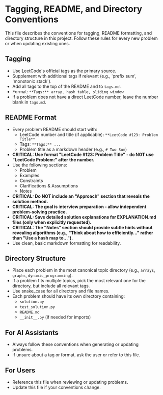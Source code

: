 # Tagging, README, and Directory Conventions

This file describes the conventions for tagging, README formatting, and directory structure in this project. Follow these rules for every new problem or when updating existing ones.

## Tagging
- Use LeetCode's official tags as the primary source.
- Supplement with additional tags if relevant (e.g., 'prefix sum', 'monotonic stack').
- Add all tags to the top of the README and to `tags.md`.
- Format: `**Tags:** array, hash table, sliding window`
- If a problem does not have a direct LeetCode number, leave the number blank in `tags.md`.

## README Format
- Every problem README should start with:
  - LeetCode number and title (if applicable): `**LeetCode #123: Problem Title**`
  - Tags: `**Tags:** ...`
  - Problem title as a markdown header (e.g., `# Two Sum`)
- **CRITICAL: Use format "LeetCode #123: Problem Title" - do NOT use "LeetCode Problem:" after the number.**
- Use the following sections:
  - Problem
  - Examples
  - Constraints
  - Clarifications & Assumptions
  - Notes
- **CRITICAL: Do NOT include an "Approach" section that reveals the solution method.**
- **CRITICAL: The goal is interview preparation - allow independent problem-solving practice.**
- **CRITICAL: Save detailed solution explanations for EXPLANATION.md files (only when explicitly requested).**
- **CRITICAL: The "Notes" section should provide subtle hints without revealing algorithms (e.g., "Think about how to efficiently..." rather than "Use a hash map to...").**
- Use clean, basic markdown formatting for readability.

## Directory Structure
- Place each problem in the most canonical topic directory (e.g., `arrays`, `graphs`, `dynamic_programming`).
- If a problem fits multiple topics, pick the most relevant one for the directory, but include all relevant tags.
- Use snake_case for all directory and file names.
- Each problem should have its own directory containing:
  - `solution.py`
  - `test_solution.py`
  - `README.md`
  - `__init__.py` (if needed for imports)

## For AI Assistants
- Always follow these conventions when generating or updating problems.
- If unsure about a tag or format, ask the user or refer to this file.

## For Users
- Reference this file when reviewing or updating problems.
- Update this file if your conventions change. 